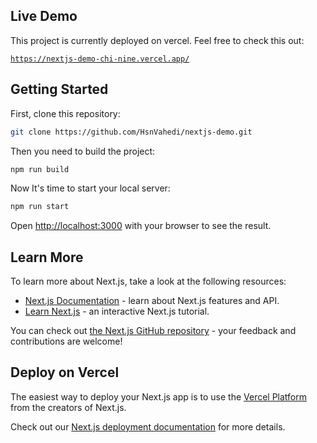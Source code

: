 ## Live Demo

This project is currently deployed on vercel. Feel free to check this out:

[`https://nextjs-demo-chi-nine.vercel.app/`](https://nextjs-demo-chi-nine.vercel.app/)

## Getting Started

First, clone this repository:

```bash
git clone https://github.com/HsnVahedi/nextjs-demo.git
```

Then you need to build the project:

```bash
npm run build
```

Now It's time to start your local server:

```bash
npm run start 
```

Open [http://localhost:3000](http://localhost:3000) with your browser to see the result.

## Learn More

To learn more about Next.js, take a look at the following resources:

- [Next.js Documentation](https://nextjs.org/docs) - learn about Next.js features and API.
- [Learn Next.js](https://nextjs.org/learn) - an interactive Next.js tutorial.

You can check out [the Next.js GitHub repository](https://github.com/vercel/next.js/) - your feedback and contributions are welcome!

## Deploy on Vercel

The easiest way to deploy your Next.js app is to use the [Vercel Platform](https://vercel.com/new?utm_medium=default-template&filter=next.js&utm_source=create-next-app&utm_campaign=create-next-app-readme) from the creators of Next.js.

Check out our [Next.js deployment documentation](https://nextjs.org/docs/deployment) for more details.
